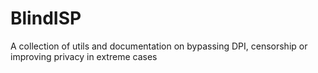 # BlindISP
A collection of utils and documentation on bypassing DPI, censorship or improving privacy in extreme cases
